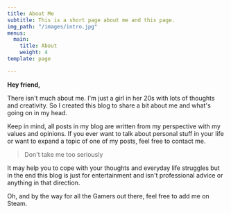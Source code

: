 ```yaml
---
title: About Me
subtitle: This is a short page about me and this page.
img_path: "/images/intro.jpg"
menus:
  main:
    title: About
    weight: 4
template: page

---
```

**Hey friend,**

There isn't much about me. I'm just a girl in her 20s with lots of thoughts and creativity. So I created this blog to share a bit about me and what's going on in my head.

Keep in mind, all posts in my blog are written from my perspective with my values and opinions. If you ever want to talk about personal stuff in your life or want to expand a topic of one of my posts, feel free to contact me.

> Don't take me too seriously

It may help you to cope with your thoughts and everyday life struggles but in the end this blog is just for entertainment and isn't professional advice or anything in that direction.

Oh, and by the way for all the Gamers out there, feel free to add me on Steam.